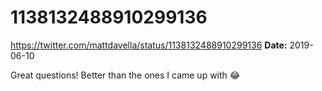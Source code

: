 # 1138132488910299136
https://twitter.com/mattdavella/status/1138132488910299136
**Date:** 2019-06-10

Great questions! Better than the ones I came up with 😂
